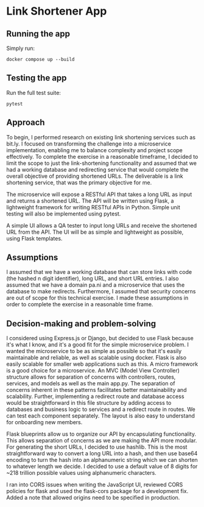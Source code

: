 # Link Shortener App

## Running the app

Simply run:

    docker compose up --build

## Testing the app

Run the full test suite:

    pytest

## Approach

To begin, I performed research on existing link shortening services such as bit.ly. I focused on transforming the challenge into a microservice implementation, enabling me to balance complexity and project scope effectively. To complete the exercise in a reasonable timeframe, I decided to limit the scope to just the link-shortening functionality and assumed that we had a working database and redirecting service that would complete the overall objective of providing shortened URLs. The deliverable is a link shortening service, that was the primary objective for me.

The microservice will expose a RESTful API that takes a long URL as input and returns a shortened URL. The API will be written using Flask, a lightweight framework for writing RESTful APIs in Python. Simple unit testing will also be implemented using pytest.

A simple UI allows a QA tester to input long URLs and receive the shortened URL from the API. The UI will be as simple and lightweight as possible, using Flask templates. 


## Assumptions

I assumed that we have a working database that can store links with code (the hashed n digit identifier), long URL, and short URL entries. I also assumed that we have a domain pa.ni and a microservice that uses the database to make redirects. Furthermore, I assumed that security concerns are out of scope for this technical exercise. I made these assumptions in order to complete the exercise in a reasonable time frame.


## Decision-making and problem-solving

I considered using Express.js or Django, but decided to use Flask because it's what I know, and it's a good fit for the simple microservice problem. I wanted the microservice to be as simple as possible so that it's easily maintainable and reliable, as well as scalable using docker. Flask is also easily scalable for smaller web applications such as this. A micro framework is a good choice for a microservice. An MVC (Model View Controller) structure allows for separation of concerns with controllers, routes, services, and models as well as the main app.py. The separation of concerns inherent in these patterns facilitates better maintainability and scalability. Further, implementing a redirect route and database access would be straightforward in this file structure by adding access to databases and business logic to services and a redirect route in routes. We can test each component separately. The layout is also easy to understand for onboarding new members.

Flask blueprints allow us to organize our API by encapsulating functionality. This allows separation of concerns as we are making the API more modular. 
For generating the short URLs, I decided to use hashlib. This is the most straightforward way to convert a long URL into a hash, and then use base64 encoding to turn the hash into an alphanumeric string which we can shorten to whatever length we decide. I decided to use a default value of 8 digits for ~218 trillion possible values using alphanumeric characters.

I ran into CORS issues when writing the JavaScript UI, reviewed CORS policies for flask and used the flask-cors package for a development fix. Added a note that allowed origins need to be specified in production. 



